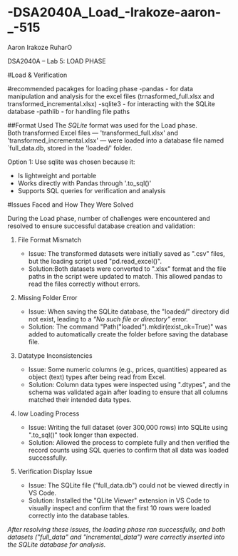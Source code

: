 # -DSA2040A_Load_-Irakoze-aaron-_-515

Aaron Irakoze RuharO

DSA2040A – Lab 5: LOAD PHASE

#Load & Verification

#recommended pacakges for loading phase 
-pandas - for data manipulation and analysis for the excel files (trnasformed_full.xlsx and transformed_incremental.xlsx)
-sqlite3 - for interacting with the SQLite database
-pathlib - for handling file paths

##Format Used
The *SQLite* format was used for the Load phase.  
Both transformed Excel files — 'transformed_full.xlsx' and 'transformed_incremental.xlsx' — were loaded into a database file named `full_data.db, stored in the 'loaded/' folder.

Option 1:
Use sqlite was chosen because it:
- Is lightweight and portable  
- Works directly with Pandas through '.to_sql()' 
- Supports SQL queries for verification and analysis  


#Issues Faced and How They Were Solved

During the Load phase, number of challenges were encountered and resolved to ensure successful database creation and validation:

1. File Format Mismatch  
   - Issue: The transformed datasets were initially saved as ".csv" files, but the loading script used "pd.read_excel()".  
   - Solution:Both datasets were converted to ".xlsx" format and the file paths in the script were updated to match. This allowed pandas to read the files correctly without errors.

2. Missing Folder Error  
   - Issue: When saving the SQLite database, the "loaded/" directory did not exist, leading to a *“No such file or directory”* error.  
   - Solution: The command "Path("loaded").mkdir(exist_ok=True)" was added to automatically create the folder before saving the database file.

3. Datatype Inconsistencies  
   - Issue: Some numeric columns (e.g., prices, quantities) appeared as object (text) types after being read from Excel.  
   - Solution: Column data types were inspected using ".dtypes", and the schema was validated again after loading to ensure that all columns matched their intended data types.

4. low Loading Process 
   - Issue: Writing the full dataset (over 300,000 rows) into SQLite using ".to_sql()" took longer than expected.  
   - Solution: Allowed the process to complete fully and then verified the record counts using SQL queries to confirm that all data was loaded successfully.

5. Verification Display Issue  
   - Issue: The SQLite file ("full_data.db") could not be viewed directly in VS Code.  
   - Solution: Installed the "QLite Viewer" extension in VS Code to visually inspect and confirm that the first 10 rows were loaded correctly into the database tables.

*After resolving these issues, the loading phase ran successfully, and both datasets ("full_data" and "incremental_data") were correctly inserted into the SQLite database for analysis.*
